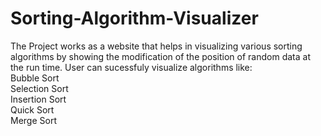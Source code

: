# Sorting-Algorithm-Visualizer
The Project works as a website that helps in visualizing various sorting algorithms by showing the modification of the position of random data at the run time.
User can sucessfuly visualize algorithms like:
<br/>
Bubble Sort <br/>
Selection Sort <br/>
Insertion Sort <br/>
Quick Sort <br/>
Merge Sort <br/>
